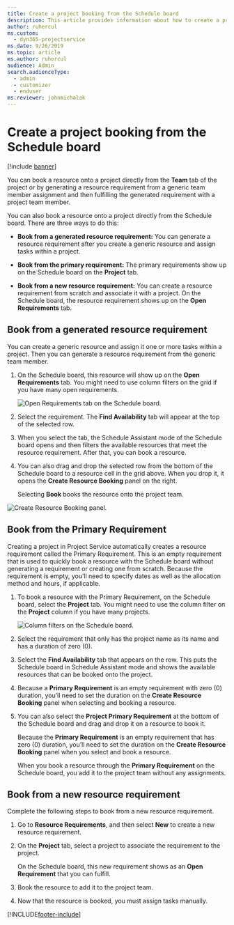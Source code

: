 ```yaml
---
title: Create a project booking from the Schedule board
description: This article provides information about how to create a project booking from the schedule board.
author: ruhercul
ms.custom: 
  - dyn365-projectservice
ms.date: 9/26/2019
ms.topic: article
ms.author: ruhercul
audience: Admin
search.audienceType: 
  - admin
  - customizer
  - enduser
ms.reviewer: johnmichalak
---
```




# Create a project booking from the Schedule board

[!include [banner](../includes/psa-now-project-operations.md)]

You can book a resource onto a project directly from the **Team** tab of the project or by generating a resource requirement from a generic team member assignment and then fulfilling the generated requirement with a project team member.

You can also book a resource onto a project directly from the Schedule board. There are three ways to do this:

- **Book from a generated resource requirement:** You can generate a resource requirement after you create a generic resource and assign tasks within a project.

- **Book from the primary requirement:** The primary requirements show up on the Schedule board on the **Project** tab. 

- **Book from a new resource requirement:** You can create a resource requirement from scratch and associate it with a project. On the Schedule board, the resource requirement shows up on the **Open Requirements** tab.

## Book from a generated resource requirement

You can create a generic resource and assign it one or more tasks within a project. Then you can generate a resource requirement from the generic team member. 

1.  On the Schedule board, this resource will show up on the **Open Requirements** tab. You might need to use column filters on the grid if you have many open requirements. 

    ![Open Requirements tab on the Schedule board.](media/FAQ-Project-Booking-Schedule-Board-1.png "Screenshot of bookings and assignments table")

2. Select the requirement. The **Find Availability** tab will appear at the top of the selected row.
 
3. When you select the tab, the Schedule Assistant mode of the Schedule board opens and then filters the available resources that meet the resource requirement. After that, you can book a resource.

4. You can also drag and drop the selected row from the bottom of the Schedule board to a resource cell in the grid above. When you drop it, it opens the **Create Resource Booking** panel on the right.

    Selecting **Book** books the resource onto the project team.

![Create Resource Booking panel.](media/FAQ-Project-Booking-Schedule-Board-6.png "")
 

## Book from the Primary Requirement

Creating a project in Project Service automatically creates a resource requirement called the Primary Requirement. This is an empty requirement that is used to quickly book a resource with the Schedule board without generating a requirement or creating one from scratch. Because the requirement is empty, you’ll need to specify dates as well as the allocation method and hours, if applicable. 

1. To book a resource with the Primary Requirement, on the Schedule board, select the **Project** tab. You might need to use the column filter on the **Project** column if you have many projects.

   ![Column filters on the Schedule board.](media/FAQ-Project-Booking-Schedule-Board-2.png "Screenshot of bookings and assignments table")

2. Select the requirement that only has the project name as its name and has a duration of zero (0).

3. Select the **Find Availability** tab that appears on the row. This puts the Schedule board in Schedule Assistant mode and shows the available resources that can be booked onto the project.

4. Because a **Primary Requirement** is an empty requirement with zero (0) duration, you’ll need to set the duration on the **Create Resource Booking** panel when selecting and booking a resource.

5. You can also select the **Project Primary Requirement** at the bottom of the Schedule board and drag and drop it on a resource to book it.
 
    Because the **Primary Requirement** is an empty requirement that has zero (0) duration, you’ll need to set the duration on the **Create Resource Booking** panel when you select and book a resource.
 
    When you book a resource through the **Primary Requirement** on the Schedule board, you add it to the project team without any assignments.
 
## Book from a new resource requirement
Complete the following steps to book from a new resource requirement. 

1. Go to **Resource Requirements**, and then select **New** to create a new resource requirement.

2. On the **Project** tab, select a project to associate the requirement to the project.
 
    On the Schedule board, this new requirement shows as an **Open Requirement** that you can fulfill.

3. Book the resource to add it to the project team.

4. Now that the resource is booked, you must assign tasks manually.



[!INCLUDE[footer-include](../includes/footer-banner.md)]
